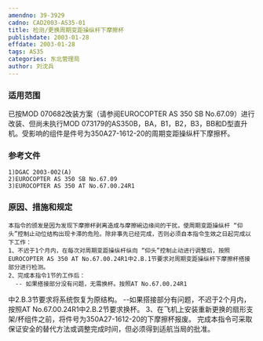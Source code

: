 ```yaml
---
amendno: 39-3929  
cadno: CAD2003-AS35-01  
title: 检测/更换周期变距操纵杆下摩擦杯  
publishdate: 2003-01-28  
effdate: 2003-01-28  
tags: AS35  
categories: 东北管理局  
author: 刘沈兵  
---
```

  
### 适用范围  
已按MOD 070682改装方案（请参阅EUROCOPTER AS 350 SB No.67.09）进行改装、但尚未执行MOD 073179的AS350B，BA，B1，B2，B3，BB和D型直升机。受影响的组件是件号为350A27-1612-20的周期变距操纵杆下摩擦杯。  
  
<!--more-->  
### 参考文件  
    1)DGAC 2003-002(A)  
    2)EUROCOPTER AS 350 SB No.67.09  
    3)EUROCOPTER AS 350 AT No.67.00.24R1  
  
### 原因、措施和规定  
    本指令的颁发是因为发现下摩擦杯剥离造成与摩擦碗边缘间的干扰，使周期变距操纵杆 “仰头”控制止动位结构出现卡滞的危险。除非事先已经完成，否则必须自本指令生效之日起完成以下工作：  
    1、不迟于1个月内，在每次对周期变距操纵杆纵向 “仰头”控制止动进行调整后，按照EUROCOPTER AS 350 AT No.67.00.24R1中2.B.1节要求对周期变距操纵杆下摩擦杯搭接部分进行检测。  
    2、完成本指令1节的工作后：  
      -- 如果搭接部分没有问题，无需换杯。按照AT No.67.00.24R1  
  
中2.B.3节要求将系统恢复为原结构。       --如果搭接部分有问题，不迟于2个月内，按照AT No.67.00.24R1中2.B.2节要求换杯。     3、在飞机上安装重新更换的扇形支架/杯组件之前，将件号为350A27-1612-20的下摩擦杯报废。     完成本指令可采取保证安全的替代方法或调整完成时间，但必须得到适航当局的批准。  

